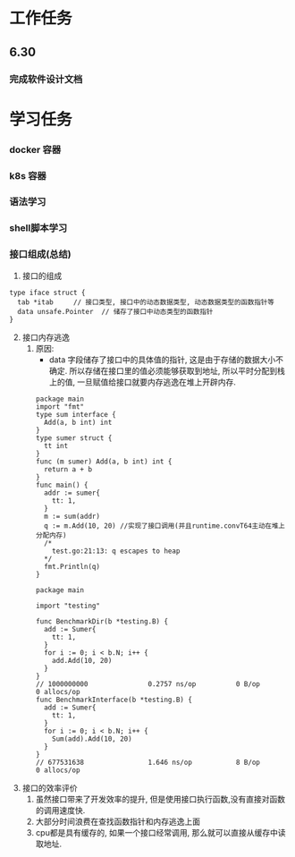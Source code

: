 # 工作任务
## 6.30
### 完成软件设计文档

# 学习任务
### docker 容器
### k8s 容器
### 语法学习
### shell脚本学习
### 接口组成(总结)
1. 接口的组成 
```
type iface struct {
  tab *itab     // 接口类型, 接口中的动态数据类型, 动态数据类型的函数指针等 
  data unsafe.Pointer  // 储存了接口中动态类型的函数指针
}
```
2. 接口内存逃逸
   1. 原因: 
      - data 字段储存了接口中的具体值的指针, 这是由于存储的数据大小不确定. 所以存储在接口里的值必须能够获取到地址, 所以平时分配到栈上的值, 一旦赋值给接口就要内存逃逸在堆上开辟内存.
      ```
      package main
      import "fmt"
      type sum interface {
        Add(a, b int) int
      }
      type sumer struct {
        tt int
      }
      func (m sumer) Add(a, b int) int {
        return a + b
      }
      func main() {
        addr := sumer{
          tt: 1,
        }
        m := sum(addr)
        q := m.Add(10, 20) //实现了接口调用(并且runtime.convT64主动在堆上分配内存)
        /*
          test.go:21:13: q escapes to heap
        */
        fmt.Println(q)
      }
      ```
      ```
      package main

      import "testing"

      func BenchmarkDir(b *testing.B) {
        add := Sumer{
          tt: 1,
        }
        for i := 0; i < b.N; i++ {
          add.Add(10, 20)
        } 
      }
      // 1000000000               0.2757 ns/op          0 B/op          0 allocs/op
      func BenchmarkInterface(b *testing.B) {
        add := Sumer{
          tt: 1,
        }
        for i := 0; i < b.N; i++ {
          Sum(add).Add(10, 20)
        }
      }
      // 677531638                1.646 ns/op           8 B/op          0 allocs/op
      ```
3. 接口的效率评价
   1. 虽然接口带来了开发效率的提升, 但是使用接口执行函数,没有直接对函数的调用速度快.
   2. 大部分时间浪费在查找函数指针和内存逃逸上面
   3. cpu都是具有缓存的, 如果一个接口经常调用, 那么就可以直接从缓存中读取地址.